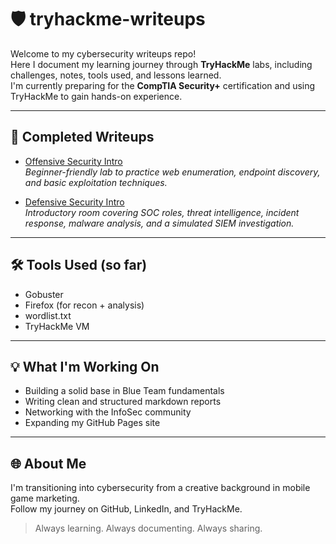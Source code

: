 # 🛡️ tryhackme-writeups

Welcome to my cybersecurity writeups repo!  
Here I document my learning journey through **TryHackMe** labs, including challenges, notes, tools used, and lessons learned.  
I'm currently preparing for the **CompTIA Security+** certification and using TryHackMe to gain hands-on experience.

---

## 📁 Completed Writeups

- [Offensive Security Intro](writeups/offsec-intro.md)  
  *Beginner-friendly lab to practice web enumeration, endpoint discovery, and basic exploitation techniques.*

- [Defensive Security Intro](writeups/defsec-intro.md)  
  *Introductory room covering SOC roles, threat intelligence, incident response, malware analysis, and a simulated SIEM investigation.*


---

## 🛠️ Tools Used (so far)

- Gobuster  
- Firefox (for recon + analysis)  
- wordlist.txt  
- TryHackMe VM

---

## 💡 What I'm Working On

- Building a solid base in Blue Team fundamentals  
- Writing clean and structured markdown reports  
- Networking with the InfoSec community  
- Expanding my GitHub Pages site

---

## 🌐 About Me

I'm transitioning into cybersecurity from a creative background in mobile game marketing.  
Follow my journey on GitHub, LinkedIn, and TryHackMe.

> Always learning. Always documenting. Always sharing.

